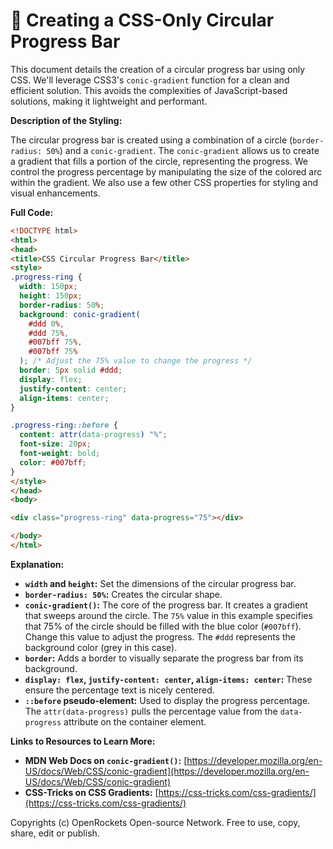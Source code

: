 # 🐞 Creating a CSS-Only Circular Progress Bar


This document details the creation of a circular progress bar using only CSS.  We'll leverage CSS3's `conic-gradient` function for a clean and efficient solution.  This avoids the complexities of JavaScript-based solutions, making it lightweight and performant.

**Description of the Styling:**

The circular progress bar is created using a combination of a circle (`border-radius: 50%`) and a `conic-gradient`. The `conic-gradient` allows us to create a gradient that fills a portion of the circle, representing the progress. We control the progress percentage by manipulating the size of the colored arc within the gradient.  We also use a few other CSS properties for styling and visual enhancements.

**Full Code:**

```html
<!DOCTYPE html>
<html>
<head>
<title>CSS Circular Progress Bar</title>
<style>
.progress-ring {
  width: 150px;
  height: 150px;
  border-radius: 50%;
  background: conic-gradient(
    #ddd 0%,
    #ddd 75%,
    #007bff 75%,
    #007bff 75%
  ); /* Adjust the 75% value to change the progress */
  border: 5px solid #ddd;
  display: flex;
  justify-content: center;
  align-items: center;
}

.progress-ring::before {
  content: attr(data-progress) "%";
  font-size: 20px;
  font-weight: bold;
  color: #007bff;
}
</style>
</head>
<body>

<div class="progress-ring" data-progress="75"></div>

</body>
</html>
```

**Explanation:**

* **`width` and `height`:** Set the dimensions of the circular progress bar.
* **`border-radius: 50%`:** Creates the circular shape.
* **`conic-gradient()`:** The core of the progress bar.  It creates a gradient that sweeps around the circle. The `75%` value in this example specifies that 75% of the circle should be filled with the blue color (`#007bff`).  Change this value to adjust the progress.  The `#ddd` represents the background color (grey in this case).
* **`border`:** Adds a border to visually separate the progress bar from its background.
* **`display: flex`, `justify-content: center`, `align-items: center`:** These ensure the percentage text is nicely centered.
* **`::before` pseudo-element:** Used to display the progress percentage.  The `attr(data-progress)` pulls the percentage value from the `data-progress` attribute on the container element.


**Links to Resources to Learn More:**

* **MDN Web Docs on `conic-gradient()`:** [https://developer.mozilla.org/en-US/docs/Web/CSS/conic-gradient](https://developer.mozilla.org/en-US/docs/Web/CSS/conic-gradient)
* **CSS-Tricks on CSS Gradients:** [https://css-tricks.com/css-gradients/](https://css-tricks.com/css-gradients/)


Copyrights (c) OpenRockets Open-source Network. Free to use, copy, share, edit or publish.


